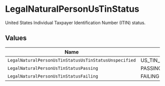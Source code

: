 # LegalNaturalPersonUsTinStatus

United States Individual Taxpayer Identification Number (ITIN) status.


## Values

| Name                                                  | Value                                                 |
| ----------------------------------------------------- | ----------------------------------------------------- |
| `LegalNaturalPersonUsTinStatusUsTinStatusUnspecified` | US_TIN_STATUS_UNSPECIFIED                             |
| `LegalNaturalPersonUsTinStatusPassing`                | PASSING                                               |
| `LegalNaturalPersonUsTinStatusFailing`                | FAILING                                               |